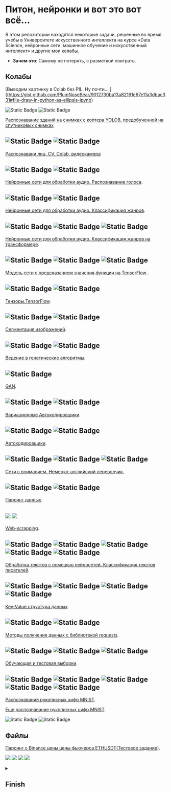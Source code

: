 <!--
  <<< Author notes: Header of the course >>>
  Include a 1280×640 image, course title in sentence case, and a concise description in emphasis.
  In your repository settings: enable template repository, add your 1280×640 social image, auto delete head branches.
  Add your open source license, GitHub uses Creative Commons Attribution 4.0 International.
-->

# Питон, нейронки и вот это вот всё...

<!--
  <<< Author notes: Start of the course >>>
  Include start button, a note about Actions minutes,
  and tell the learner why they should take the course.
  Each step should be wrapped in <details>/<summary>, with an `id` set.
  The start <details> should have `open` as well.
  Do not use quotes on the <details> tag attributes.
-->

<!--step0-->

В этом репозитории находятся некоторые задачи, решенные  во  время учебы в Университете искусственного интеллекта на курсе «Data Science, нейронные сети, машинное обучение и искусственный интеллект» и другие мои колабы.

- **Зачем это**: Самому не потерять, с разметкой поиграть.

## Колабы
[Выводим картинку в Colab без PIL. Ну почти...  ]
((https://gist.github.com/PlumNoseBear/9012730ba13a82161e67e11a3dbac331#file-draw-in-python-as-ellipsis-ipynb)

![Static Badge](https://img.shields.io/badge/-Python-090909?style=badge&logo=Python&logoColor=47C5FB)
![Static Badge](https://img.shields.io/badge/Computer_Vision-000080)

[Распознавание зданий на снимках с коптера YOLO8, предобученной на спутниковых снимках](https://gist.github.com/PlumNoseBear/ec5b6c2668595d31187d58175fbedeba)

![Static Badge](https://img.shields.io/badge/-Python-090909?style=badge&logo=Python&logoColor=47C5FB)
![Static Badge](https://img.shields.io/badge/Computer_Vision-000080)
---
[Распознавани лиц. CV, Colab, видеокамера](https://gist.github.com/PlumNoseBear/8ed6494e36cc389fd0e25964fea97e)

![Static Badge](https://img.shields.io/badge/-Python-090909?style=badge&logo=Python&logoColor=47C5FB)
![Static Badge](https://img.shields.io/badge/Computer_Vision-000080)
---

[Нейронные сети для обработки аудио. Распознавание голоса](https://gist.github.com/PlumNoseBear/0f0cc04139d23e0bedaf8040846aff02).

![Static Badge](https://img.shields.io/badge/-Python-090909?style=badge&logo=Python&logoColor=47C5FB)
![Static Badge](https://img.shields.io/badge/Speech_Recognitions-blue)
---

[Нейронные сети для обработки аудио. Классификация жанров](https://gist.github.com/PlumNoseBear/3e298117c8a3f9ef0f2ffd98e65eb96b).

![Static Badge](https://img.shields.io/badge/-Python-090909?style=badge&logo=Python&logoColor=47C5FB)
![Static Badge](https://img.shields.io/badge/-TensorFlow-090909?style=badge&logo=tensorflow&logoColor=F88C00)
![Static Badge](https://img.shields.io/badge/-Sklearn-090909?style=badge&logo=sklearn&logoColor=F88C00)
---

[Нейронные сети для обработки аудио. Классификация жанров на трансформере](https://gist.github.com/PlumNoseBear/05f963bab93f8342c6bc2b6139efaf7f).

![Static Badge](https://img.shields.io/badge/-Python-090909?style=badge&logo=Python&logoColor=47C5FB)
![Static Badge](https://img.shields.io/badge/HuggingFace-yellow)
![Static Badge](https://img.shields.io/badge/Transformers-blue)
---

[Модель сети с предсказанием значения функции на TensorFlow ](https://gist.github.com/PlumNoseBear/220a81e60cc951c0c33f89a4c0a87f44#file-tensorflow-ipynb).

![Static Badge](https://img.shields.io/badge/-Python-090909?style=badge&logo=Python&logoColor=47C5FB)
![Static Badge](https://img.shields.io/badge/-TensorFlow-090909?style=badge&logo=tensorflow&logoColor=F88C00)
----

[Тензоры.TensorFlow](https://gist.github.com/PlumNoseBear/edd03e72792cccf9eb4205eedbd855ff#file-tensorflow-1-ipynb).

![Static Badge](https://img.shields.io/badge/-Python-090909?style=badge&logo=Python&logoColor=47C5FB)
![Static Badge](https://img.shields.io/badge/-TensorFlow-090909?style=badge&logo=tensorflow&logoColor=F88C00)
---

[Сегментация изображений](https://gist.github.com/PlumNoseBear/271d1059c951c48a2a0a9b94f37c9839#file-lite-ipynb).

![Static Badge](https://img.shields.io/badge/-Python-090909?style=badge&logo=Python&logoColor=47C5FB)
![Static Badge](https://img.shields.io/badge/-Keras-090909?style=badge&logo=keras&logoColor=#CF0000)
---

[Ведение в генетические алгоритмы](https://gist.github.com/PlumNoseBear/c6b5d3a2827673a541fb8b5a82de707c).

![Static Badge](https://img.shields.io/badge/-Python-090909?style=flat&logo=Python&logoColor=47C5FB)
---

[GAN](https://gist.github.com/PlumNoseBear/c92bbf46cd3f86d77b5c38d63340eb04).

![Static Badge](https://img.shields.io/badge/-Python-090909?style=badge&logo=Python&logoColor=47C5FB)
![Static Badge](https://img.shields.io/badge/-Keras-090909?style=badge&logo=keras&logoColor=#CF0000)
---

[Вариационные Автокодировщики](https://gist.github.com/PlumNoseBear/351d4a561c33e7fe34f5a498ad0e7281).

![Static Badge](https://img.shields.io/badge/-Python-090909?style=badge&logo=Python&logoColor=47C5FB)
![Static Badge](https://img.shields.io/badge/-TensorFlow-090909?style=badge&logo=tensorflow&logoColor=F88C00)
---

[Автокодировщики](https://gist.github.com/PlumNoseBear/aad55719e18e622d3a52b56a045560c4).

![Static Badge](https://img.shields.io/badge/-Python-090909?style=badge&logo=Python&logoColor=47C5FB)
![Static Badge](https://img.shields.io/badge/-TensorFlow-090909?style=badge&logo=tensorflow&logoColor=F88C00)
![Static Badge](https://img.shields.io/badge/-Sklearn-090909?style=badge&logo=sklearn&logoColor=F88C00)
---

[Сети с вниманием. Немецко-английский переводчик.](https://gist.github.com/PlumNoseBear/15584e1c0cb30ac9ffbc9a2f4343f9b3)

![Static Badge](https://img.shields.io/badge/-Python-090909?style=badge&logo=Python&logoColor=47C5FB)
![Static Badge](https://img.shields.io/badge/-TensorFlow-090909?style=badge&logo=tensorflow&logoColor=F88C00)
---

[Парсинг данных](https://gist.github.com/PlumNoseBear/04c69f61ad24462cfd6a3b6e2a8406bf).

![](https://img.shields.io/badge/-Python-090909?style=badge&logo=Python&logoColor=47C5FB)
![](https://img.shields.io/badge/-Pandas-090909?style=badge&logo=pandas&logoColor=F88C00)
---

[Web-scrapping](https://gist.github.com/PlumNoseBear/724489831b391614bb3f911aded67630).

![Static Badge](https://img.shields.io/badge/-Python-090909?style=badge&logo=Python&logoColor=47C5FB)
![Static Badge](https://img.shields.io/badge/-Pandas-090909?style=badge&logo=pandas&logoColor=F88C00)
![Static Badge](https://img.shields.io/badge/-json-090909?style=badge&logo=json&logoColor=F88C00)
![Static Badge](https://img.shields.io/badge/-Requests-090909?style=badge&logo=requests&logoColor=F88C00)
![Static Badge](https://img.shields.io/badge/-BeautifulSoup-090909?style=badge&logo=BeautifulSoup&logoColor=F88C00)
---

[Обработка текстов с помощью нейросетей. Классификация текстов писателей](https://gist.github.com/PlumNoseBear/787538c12798b8524fa2fd9fd02884fa).

![Static Badge](https://img.shields.io/badge/-Python-090909?style=badge&logo=Python&logoColor=47C5FB)
![Static Badge](https://img.shields.io/badge/-TensorFlow-090909?style=badge&logo=tensorflow&logoColor=F88C00)
![Static Badge](https://img.shields.io/badge/-Sklearn-090909?style=badge&logo=sklearn&logoColor=F88C00)
![Static Badge](https://img.shields.io/badge/-Pandas-090909?style=badge&logo=pandas&logoColor=F88C00)
---

[Key-Value структура данных](https://gist.github.com/PlumNoseBear/b04f59af69db30886c651f88f42e8f06).

![Static Badge](https://img.shields.io/badge/-Python-090909?style=badge&logo=Python&logoColor=47C5FB)
![Static Badge](https://img.shields.io/badge/-NumPy-090909?style=badge&logo=NumPy&logoColor=F88C00)
---

[Методы получения данных  с библиотекой requests](https://gist.github.com/PlumNoseBear/d92b02ee3336cd74de8cf5b96844d39f).

![Static Badge](https://img.shields.io/badge/-Python-090909?style=badge&logo=Python&logoColor=47C5FB)
![Static Badge](https://img.shields.io/badge/-json-090909?style=badge&logo=json&logoColor=F88C00)
![Static Badge](https://img.shields.io/badge/-Requests-090909?style=badge&logo=requests&logoColor=F88C00)
---

[Обучающая и тестовая выборки](https://gist.github.com/PlumNoseBear/513c5ad355f628bc35218078f44edba5).

![Static Badge](https://img.shields.io/badge/-Python-090909?style=badge&logo=Python&logoColor=47C5FB)
![Static Badge](https://img.shields.io/badge/-TensorFlow-090909?style=badge&logo=tensorflow&logoColor=F88C00)
![Static Badge](https://img.shields.io/badge/-Sklearn-090909?style=badge&logo=sklearn&logoColor=F88C00)
![Static Badge](https://img.shields.io/badge/-Pandas-090909?style=badge&logo=pandas&logoColor=F88C00)
![Static Badge](https://img.shields.io/badge/-NumPy-090909?style=badge&logo=NumPy&logoColor=F88C00)
---

[Распознавание рукописных цифр MNIST](https://gist.github.com/PlumNoseBear/a7c9168c46278a85b4e40f1df47309d1).

[Еще распознавание рукописных цифр MNIST](https://gist.github.com/PlumNoseBear/fbf8477c98d8b8ca2b848300eae2e89e).

![Static Badge](https://img.shields.io/badge/-Python-090909?style=badge&logo=Python&logoColor=47C5FB)
![Static Badge](https://img.shields.io/badge/-TensorFlow-090909?style=badge&logo=tensorflow&logoColor=F88C00)

<!--endstep0-->
<!--
  <<< Author notes: Step 1 >>>
  Choose 3-5 steps for your course.
  The first step is always the hardest, so pick something easy!
  Link to docs.github.com for further explanations.
  Encourage users to open new tabs for steps!
-->




## Файлы
[Парсинг с Binance цены цены фьючерса ETHUSDT(Тестовое задание)](https://github.com/PlumNoseBear/PAINN/blob/main/Futures_ETHUSDT).

![](https://img.shields.io/badge/-Python-090909?style=flat&logo=Python&logoColor=47C5FB)
![](https://img.shields.io/badge/-BeautifulSoup-090909?style=badge&logo=BeautifulSoup&logoColor=F88C00)
![](https://img.shields.io/badge/-Asyncio-090909?style=badge&logo=Asyncio&logoColor=F88C00)
![](https://img.shields.io/badge/-Aiohttp-090909?style=badge&logo=Aiohttp&logoColor=F88C00)
 <details id=X> 
<summary><h2>Finish</h2></summary>

### Где-то к концу года после сдачи экзамена и стажировки.

</details>

<!--
  <<< Author notes: Footer >>>
  Add a link to get support, GitHub status page, code of conduct, license link.
-->


